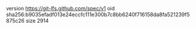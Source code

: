 version https://git-lfs.github.com/spec/v1
oid sha256:b9035efadf013e24eccfc111e300b7c8bb6240f716158da8fa521239f5875c26
size 2914
